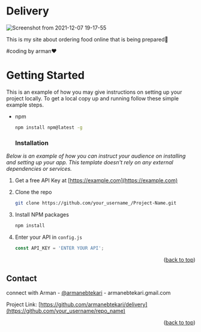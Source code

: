 # Delivery

![Screenshot from 2021-12-07 19-17-55](https://user-images.githubusercontent.com/93611871/145061192-5aa2d451-d294-4bcd-b7e2-fa4a47118229.png)

This is my site about ordering food online that is being prepared:cowboy_hat_face:

#coding by arman:heart:

# Getting Started

This is an example of how you may give instructions on setting up your project locally.
To get a local copy up and running follow these simple example steps.

* npm
  ```sh
  npm install npm@latest -g
  ```
  
  ### Installation

_Below is an example of how you can instruct your audience on installing and setting up your app. This template doesn't rely on any external dependencies or services._

1. Get a free API Key at [https://example.com](https://example.com)

2. Clone the repo
   
   ```sh
   git clone https://github.com/your_username_/Project-Name.git
   ```
3. Install NPM packages
   
   ```sh
   npm install
   ```
4. Enter your API in `config.js`
   
   ```js
   const API_KEY = 'ENTER YOUR API';
   ```

<p align="right">(<a href="#top">back to top</a>)</p>


<!-- CONTACT -->
## Contact

connect with Arman - [@armanebtekari](https://twitter.com/armanebtekari) - armanebtekari.gmail.com

Project Link: [https://github.com/armanebtekari/delivery](https://github.com/your_username/repo_name)

<p align="right">(<a href="#top">back to top</a>)</p>
